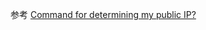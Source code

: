
参考 [Command for determining my public IP?](http://askubuntu.com/questions/95910/command-for-determining-my-public-ip)